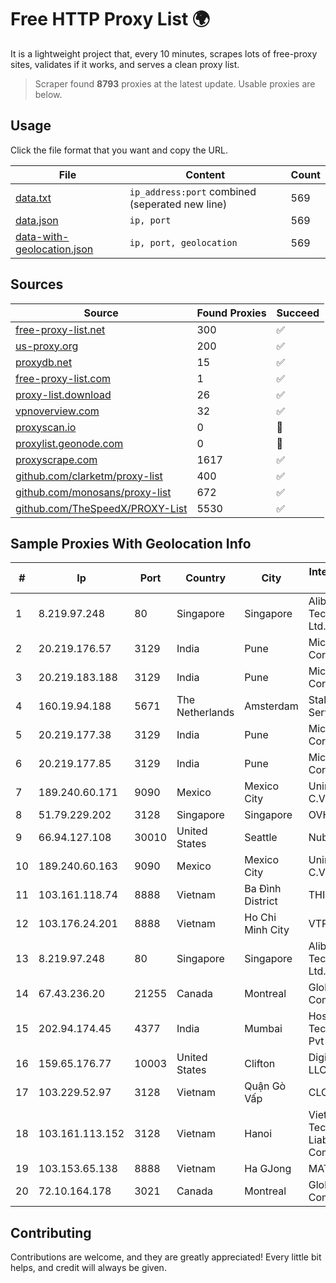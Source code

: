 
# Free HTTP Proxy List 🌍

It is a lightweight project that, every 10 minutes, scrapes lots of free-proxy sites, validates if it works, and serves a clean proxy list.


> Scraper found **8793** proxies at the latest update. Usable proxies are below.

## Usage

Click the file format that you want and copy the URL.


|File|Content|Count|
|----|-------|-----|
|[data.txt](https://raw.githubusercontent.com/themiralay/Proxy-List-World/master/data.txt)|`ip_address:port` combined (seperated new line)|569|
|[data.json](https://raw.githubusercontent.com/themiralay/Proxy-List-World/master/data.json)|`ip, port`|569|
|[data-with-geolocation.json](https://raw.githubusercontent.com/themiralay/Proxy-List-World/master/data-with-geolocation.json)|`ip, port, geolocation`|569|

## Sources

|Source|Found Proxies|Succeed|
|------|-------------|-------|
|[free-proxy-list.net](https://free-proxy-list.net)|300|✅|
|[us-proxy.org](https://www.us-proxy.org)|200|✅|
|[proxydb.net](http://proxydb.net)|15|✅|
|[free-proxy-list.com](https://free-proxy-list.com/?page=&port=&type%5B%5D=http&type%5B%5D=https&up_time=0&search=Search)|1|✅|
|[proxy-list.download](https://www.proxy-list.download/HTTP)|26|✅|
|[vpnoverview.com](https://vpnoverview.com/privacy/anonymous-browsing/free-proxy-servers)|32|✅|
|[proxyscan.io](https://www.proxyscan.io)|0|🚫|
|[proxylist.geonode.com](https://proxylist.geonode.com/api/proxy-list?limit=300&page=1&sort_by=lastChecked&sort_type=desc&protocols=http,https)|0|🚫|
|[proxyscrape.com](https://api.proxyscrape.com/v2/?request=displayproxies&protocol=http&timeout=10000&country=all&ssl=all&anonymity=all)|1617|✅|
|[github.com/clarketm/proxy-list](https://raw.githubusercontent.com/clarketm/proxy-list/master/proxy-list-raw.txt)|400|✅|
|[github.com/monosans/proxy-list](https://raw.githubusercontent.com/monosans/proxy-list/main/proxies/http.txt)|672|✅|
|[github.com/TheSpeedX/PROXY-List](https://raw.githubusercontent.com/TheSpeedX/PROXY-List/master/http.txt)|5530|✅|


## Sample Proxies With Geolocation Info

|#|Ip|Port|Country|City|Internet Service Provider|
|-|--|----|-------|----|-------------------------|
|1|8.219.97.248|80|Singapore|Singapore|Alibaba (US) Technology Co., Ltd.|
|2|20.219.176.57|3129|India|Pune|Microsoft Corporation|
|3|20.219.183.188|3129|India|Pune|Microsoft Corporation|
|4|160.19.94.188|5671|The Netherlands|Amsterdam|Stallion Network Services Limited|
|5|20.219.177.38|3129|India|Pune|Microsoft Corporation|
|6|20.219.177.85|3129|India|Pune|Microsoft Corporation|
|7|189.240.60.171|9090|Mexico|Mexico City|Uninet S.A. de C.V.|
|8|51.79.229.202|3128|Singapore|Singapore|OVH Hosting|
|9|66.94.127.108|30010|United States|Seattle|Nubes, LLC|
|10|189.240.60.163|9090|Mexico|Mexico City|Uninet S.A. de C.V.|
|11|103.161.118.74|8888|Vietnam|Ba Đình District|THIENCO|
|12|103.176.24.201|8888|Vietnam|Ho Chi Minh City|VTPHAR|
|13|8.219.97.248|80|Singapore|Singapore|Alibaba (US) Technology Co., Ltd.|
|14|67.43.236.20|21255|Canada|Montreal|GloboTech Communications|
|15|202.94.174.45|4377|India|Mumbai|HostRoyale Technologies Pvt Ltd|
|16|159.65.176.77|10003|United States|Clifton|DigitalOcean, LLC|
|17|103.229.52.97|3128|Vietnam|Quận Gò Vấp|CLOVIET|
|18|103.161.113.152|3128|Vietnam|Hanoi|Viet Digital Technology Liability Company|
|19|103.153.65.138|8888|Vietnam|Ha GJong|MAT-HN|
|20|72.10.164.178|3021|Canada|Montreal|GloboTech Communications|



## Contributing

Contributions are welcome, and they are greatly appreciated! Every
little bit helps, and credit will always be given.

